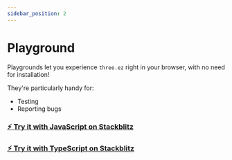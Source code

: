 ```yaml
---
sidebar_position: 2
---
```


# Playground

Playgrounds let you experience `three.ez` right in your browser, with no need for installation!

They're particularly handy for:

- Testing
- Reporting bugs

### [⚡ Try it with JavaScript on Stackblitz](https://stackblitz.com/edit/three-ez-template-js?file=src%2Fmain.js)
### [⚡ Try it with TypeScript on Stackblitz](https://stackblitz.com/edit/three-ez-template?file=src%2Fmain.ts)
